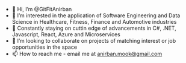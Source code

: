 - 👋 Hi, I’m @GitFitAnirban
- 👀 I’m interested in the application of Software Engineering and Data Science in Healthcare, Fitness, Finance and Automotive industries
- 🌱 Constantly staying on cuttin edge of advancements in C#, .NET, Javascript, React, Azure and Microservices  
- 💞️ I’m looking to collaborate on projects of matching interest or job opportunities in the space
- 📫 How to reach me - email me at anirban.mook@gmail.com

<!---
GitFitAnirban/GitFitAnirban is a ✨ special ✨ repository because its `README.md` (this file) appears on your GitHub profile.
You can click the Preview link to take a look at your changes.
--->
